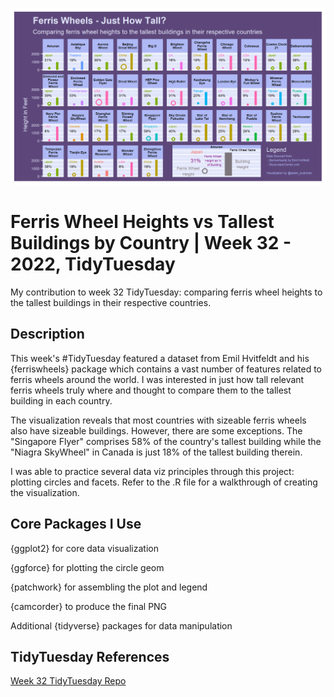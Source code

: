 ![Ferris Wheel Heights](./ferris-wheels_final.png)

# Ferris Wheel Heights vs Tallest Buildings by Country | Week 32 - 2022, TidyTuesday
My contribution to week 32 TidyTuesday: comparing ferris wheel heights to the tallest buildings in their respective countries.

## Description

This week's #TidyTuesday featured a dataset from Emil Hvitfeldt and his {ferriswheels} package which contains a vast number of features related to ferris wheels
around the world. I was interested in just how tall relevant ferris wheels truly where and thought to compare them to the tallest building in each country.

The visualization reveals that most countries with sizeable ferris wheels also have sizeable buildings. However, there are some exceptions. The "Singapore Flyer" 
comprises 58% of the country's tallest building while the "Niagra SkyWheel" in Canada is just 18% of the tallest building therein.

I was able to practice several data viz principles through this project: plotting circles and facets.
Refer to the .R file for a walkthrough of creating the visualization.

## Core Packages I Use
{ggplot2} for core data visualization

{ggforce} for plotting the circle geom

{patchwork} for assembling the plot and legend

{camcorder} to produce the final PNG

Additional {tidyverse} packages for data manipulation

## TidyTuesday References
[Week 32 TidyTuesday Repo](https://github.com/rfordatascience/tidytuesday/tree/master/data/2022/2022-08-09)
